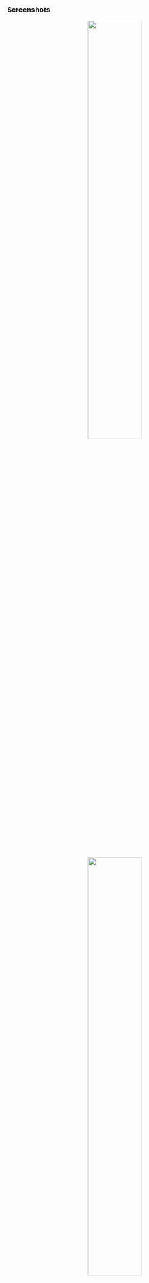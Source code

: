 ### Screenshots
<p align="center">
<img src="https://raw.githubusercontent.com/Ollie-Boyd/week-4-project/master/screenshots/aqroo_tracker_new.jpg" width=50% height=auto%>
<img src="https://raw.githubusercontent.com/Ollie-Boyd/week-4-project/master/screenshots/aqroo_tracker_dashboard.jpg" width=50% height=auto%>
<img src="https://raw.githubusercontent.com/Ollie-Boyd/week-4-project/master/screenshots/aqroo_tracker_transactions.jpg" width=50% height=auto%>
</p>

### Brief
>
>Build an app that allows a user to track their spending. No JavaScript or other libraries. Pure Ruby, CSS, and HTML.
>
>#### MVP
>
>* The app should allow the user to create and edit merchants, e.g. Tesco, Amazon, ScotRail
>* The app should allow the user to create and edit tags for their spending, e.g. groceries, entertainment, transport
>* The user should be able to assign tags and merchants to a transaction, as well as an amount spent on each transaction.
>* The app should display all the transactions a user has made in a single view, with each transaction's amount, merchant and tag, and a total for all transactions.
>
>##### Inspired by:
>
>Monzo, MoneyDashboard, lots of mobile/online banking apps
>
>##### Possible Extensions
>
>* The user should be able to mark Merchants and Tags as deactivated. Users will not be able to choose deactivated merchants/tags when creating a transaction. 
>* Transactions should have a timestamp, and the user should be able to view transactions sorted by the time they took place.
>* The user should be able to supply a budget, and the app should alert the user somehow when when they are nearing this budget or have gone over it.
>* The user should be able to filter their view of transactions, for example, to view all transactions in a given month, or view all spending on groceries.
### Why I chose this brief
* There were a few briefs but this one really spoke to me. I love keeping up with the latest consumer and SMB fintech developments and I was really excited to plan a similar style of app. My parents were really bad at managing their money growing up and I am the complete opposite so I had in mind some features that could be nice to try and implement.
* I have a sad love of graphs and I was excited for the challenge of getting some dynamic graphing going without any JavaScript or libraries. 

### My initial thoughts, hopes, and aims
* I wanted the webapp to be fully responsive from phone to desktop. I have been involved in fixing a poorly implemented 'responsive' website and it's a lot easier to get things right first time than digging back through CSS.  
* I wanted the tracker to be as frictionless as possible to use. I knew any friction at all will put a consumer off using it especially if they have to enter every purchase. This was kept in mind through the planning.
* Accessibility - This was new to me and I tried to keep it in mind all the time although I have more to learn. 

### Planning
* Planning took a solid day and a half of the project and it was so worth it as it made the rest of the process a lot easier and I hope made the result look better than I could have imagined at the start. I have used these steps to help me in subsequent projects and I hope I can keep refining them!
* **Proto Personas** - I spent time putting my mind into the shoes of 5 potential users of the app. Keeping the characters real, detailed, and diverse helps me not get too fixated on what **I** would want.
* **User Stories** - This was really helpful to flesh out the functionality of Aqroo from the perspective of my proto-personas. I also brainstormed functionallity with my girlfriend and flatmates. There were a lot of really cool ideas that I didn't have time to build into the app (one they really liked was having a way of seeing the recurring birthday/anniversary presents you needed to buy in a certain month and being able to tick them off. They struggled to budget for those larger spends which crop up in the year). 
* **User Journeys** Getting the flow throught the app was key. For example I wanted to make entering a new transaction as simple as possible, eg the user would begin typing a merchant and their matching merchants would show. There would be no seperate screen to 'add a merchant'! If there was no match for a merchant the user had typed, the merchant would just be added as a new merchant on their account. 
* **Wire Frames** - I went through many pages of notepaper wireframing the app. I wanted it to be aimed at a younger audience, maybe more teens and millenials which is why I ended up with a pretty 'young' feel to the colours and iconography. 
* **Paper prototyping** - I had never tried this before and it was so, **so** useful. I used my flatmates as subjects and gave them various tasks to achieve in the app ( eg remove a merchant, add a transaction, view transactions from a certain month etc). For the most part they confirmed that the design language of the wireframes was pretty conventional but there were a couple of points where they were a bit uncertain or had to try a couple of times to get to the right place so I had to revise a couple of elements in the wireframes. My girlfriend is a full-on pop-up card engineer in her spare time so she helped with my prototyping.
* **Database relationship diagram** - I have an A1 notepad for my diagrams as personally I am a big fan of doing them by hand. Once I was happy with these I mapped out the classes, their peoperties, and methods.

### What I learned along the way
* **Graphing with no JS/libraries** - as I mentioned before, I was excited about trying my hand at the challenge of rendering some graphs with the help of Ruby. I knew I would have so use dynamically rendered SVG or CSS but which?

My tactic with anything like this is to read a whole lot of recent blogs/StackOverflow, bookmark the blogs that have some promising looking code examples, take those code examples into CodePen or JS Fiddle, strip them down to their most basic form, then play about/break them until I get my head around what's going on. Then comment the hell out of it. 

The best resources I found in camp CSS were: [This 2015 blog on CSS graphs, probably the most detailed blog available](https://css-tricks.com/making-charts-with-css/), as was [this 2019 blog on using CSS conic-gradient for pie charts](https://keithclark.co.uk/articles/single-element-pure-css-pie-charts/), finally [this nicely written 2015 afticle on using CSS transform to make piecharts](https://www.smashingmagazine.com/2015/07/designing-simple-pie-charts-with-css/).

The next contender is SVG : Again the best article was from 'CSS Tips' in their [2015 article on 'How to Make Charts with SVG'](https://css-tricks.com/how-to-make-charts-with-svg/). Another great read is this [blog port from Roemer Vlasveld](https://rvlasveld.github.io/blog/2013/07/02/creating-interactive-graphs-with-svg-part-1/) where he talks a bit about more advanced graphs. Finally this is a [superb read on doughnut pie charts in SVG](https://medium.com/@heyoka/scratch-made-svg-donut-pie-charts-in-html5-2c587e935d72). The comments in that final one give more advice. On a side note, I enjoy reading the FT but I am always dissapointed by their poor quality raster graphs! I wish they'd move to SVG. 

I chose SVG in the end as it has a few things going for it that CSS just can't for now: It's more accessible because embedded text can be made readable by screen-readers, it's much better supported by older browsers as some of the CSS used in graphing has v. limited brower compatibility, and finally I thought it would be cooler to learn to manipulate SVG as it has more uses than CSS for complex shapes and can be used in a lot of different scenarios. It seems like you're stretching CSS to its limits making a simple pie chart but in SVG you can go pretty wild as long as you have the maths to back up the rendering. 

### What I know could be better and could be fixed in the next version








